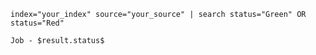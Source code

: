 

```
index="your_index" source="your_source" | search status="Green" OR status="Red"
```

```
Job - $result.status$
```
